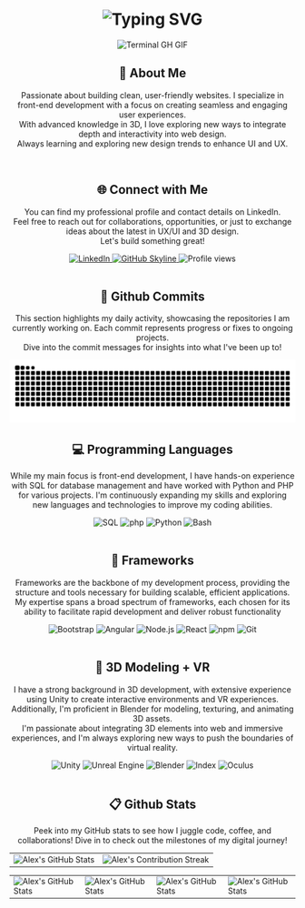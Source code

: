 <div align="center">
    <h1><img src="https://readme-typing-svg.herokuapp.com?font=Jetbrains+mono&size=40&duration=3000&color=33FF33&center=true&vCenter=true&width=435&lines=Hey..+I'm+Alex;This+is..;..my+Github..;" alt="Typing SVG"/></h1>
    <p><img src="terminal-gh.gif" alt="Terminal GH GIF" /></p>
</div>
<div align="center">
    <h2>👀 About Me</h2>
    <!--    <p><img src="termina-gh.gif" alt="Terminal GH" />altImg</p> -->
    <p>Passionate about building clean, user-friendly websites. I specialize in front-end development with a focus on creating seamless and engaging user experiences.<br> With advanced knowledge in 3D, I love exploring new ways to integrate depth and interactivity into web design.<br> Always learning and exploring new design trends to enhance UI and UX.</p>
</div>
<br>
<div align="center">
    <h2 align="center" class="section-heading">🌐 Connect with Me</h2>
    <p> You can find my professional profile and contact details on LinkedIn. <br>Feel free to reach out for collaborations, opportunities, or just to exchange ideas about the latest in UX/UI and 3D design. <br>Let's build something great! </p>
    <div align="center">
        <a href="https://www.linkedin.com/in/alejandro-diaz-perez-867832119">
            <img src="https://img.shields.io/badge/Alejandro Diaz-0077B5?style=for-the-badge&logo=linkedin&logoColor=white" alt="LinkedIn"/>
        </a>
        <!--
        <a href="https://linktr.ee/aleless">
            <img src="https://img.shields.io/badge/Linktree-39E09B?style=for-the-badge&logo=Linktree&logoColor=white" alt="Linktree"/>
        </a>
        -->
        <a href="https://github.com/aleless/aleless" target="_blank">
            <img src="https://img.shields.io/badge/View%20on%20GitHub-%230077B5.svg?&style=for-the-badge&logo=github&logoColor=white" alt="GitHub Skyline"/>
        </a>
        <img src="https://komarev.com/ghpvc/?username=aleless&style=for-the-badge" alt="Profile views" />
    </div>
    <br>
    <div align="center">
        <h2>🚀 Github Commits</h2>
        <p>This section highlights my daily activity, showcasing the repositories I am currently working on. Each commit represents progress or fixes to ongoing projects. <br>Dive into the commit messages for insights into what I've been up to!</p>
        <div align="center">
            <img src="https://raw.githubusercontent.com/aleless/aleless/output/github-contribution-grid-snake-dark.svg" alt="GitHub Contribution Grid Snake Animation"/>
        </div>
    </div>
    <h2 align="center" class="section-heading">💻 Programming Languages</h2>
    <p> While my main focus is front-end development, I have hands-on experience with SQL for database management and have worked with Python and PHP for various projects. I'm continuously expanding my skills and exploring new languages and technologies to improve my coding abilities.</p>
    <div align="center">
        <!--
        <img src="https://img.shields.io/badge/Java-007396?style=for-the-badge&logo=java&logoColor=white" alt="Java" />
        -->
        <img src="https://img.shields.io/badge/SQL-0A0A0A?style=for-the-badge&logo=mysql&logoColor=white" alt="SQL"/>
        <img src="https://img.shields.io/badge/php-4f5b93?style=for-the-badge&logo=php&logoColor=white" alt="php"/>
        <img src="https://img.shields.io/badge/Python-3776AB?style=for-the-badge&logo=python&logoColor=white" alt="Python"/>
        <img src="https://img.shields.io/badge/Bash-4EAA25?style=for-the-badge&logo=gnu-bash&logoColor=white" alt="Bash"/>
    </div>
    <br>
    <h2 align="center" class="section-heading">🔧 Frameworks</h2>
    <p>Frameworks are the backbone of my development process, providing the structure and tools necessary for building scalable, efficient applications. My expertise spans a broad spectrum of frameworks, each chosen for its ability to facilitate rapid development and deliver robust functionality</p>
    <div align="center">
        <img src="https://img.shields.io/badge/Bootstrap-7952B3?style=for-the-badge&logo=bootstrap&logoColor=white" alt="Bootstrap"/>
        <img src="https://img.shields.io/badge/Angular-c3002f?style=for-the-badge&logo=angular&logoColor=white" alt="Angular"/>
        <img src="https://img.shields.io/badge/Node.js-80bd00?style=for-the-badge&logo=nodedotjs&logoColor=white" alt="Node.js"/>
        <img src="https://img.shields.io/badge/React-20232A?style=for-the-badge&logo=react&logoColor=61DAFB" alt="React"/>
        <img src="https://img.shields.io/badge/npm-CB3837?style=for-the-badge&logo=npm&logoColor=white" alt="npm"/>
        <img src="https://img.shields.io/badge/Git-F05032?style=for-the-badge&logo=git&logoColor=white" alt="Git"/>
    </div>
    <br>
    <h2 align="center" class="section-heading">👾 3D Modeling + VR</h2>
    <p>I have a strong background in 3D development, with extensive experience using Unity to create interactive environments and VR experiences. Additionally, I'm proficient in Blender for modeling, texturing, and animating 3D assets. <br>I'm passionate about integrating 3D elements into web and immersive experiences, and I'm always exploring new ways to push the boundaries of virtual reality.</p>
    <div align="center">
        <img src="https://img.shields.io/badge/Unity-222c37?style=for-the-badge&logo=unity&logoColor=white" alt="Unity"/>
        <img src="https://img.shields.io/badge/Unreal_Engine-000000?style=for-the-badge&logo=unreal-engine&logoColor=white" alt="Unreal Engine"/>
        <img src="https://img.shields.io/badge/Blender-EA7600?style=for-the-badge&logo=blender&logoColor=white" alt="Blender"/>
        <img src="https://img.shields.io/badge/Index-123468?style=for-the-badge&logo=valve&logoColor=white" alt="Index"/>
        <img src="https://img.shields.io/badge/Oculus-1c1e20?style=for-the-badge&logo=oculus&logoColor=white" alt="Oculus"/>
    </div>
    <br>
    <div align="center">
        <h2 align="center" class="section-heading"> 📋 Github Stats</h2>
        <p>Peek into my GitHub stats to see how I juggle code, coffee, and collaborations! Dive in to check out the milestones of my digital journey!</p>
        <table align="center" width="100%" height="100%" >
            <tr>
                <td><img style="border: none;" src="https://github-profile-summary-cards.vercel.app/api/cards/profile-details?username=aleless&theme=github_dark" alt="Alex's GitHub Stats"/></td>
                <td><img style="border: none;" src="https://github-readme-streak-stats.herokuapp.com/?user=aleless&theme=merko" alt="Alex's Contribution Streak"/></td>
            </tr>
        </table>
        <table align="center" width="100%" height="100%" >
            <tr>
                <td><img style="border: none;" src="https://github-profile-summary-cards.vercel.app/api/cards/stats?username=aleless&theme=github_dark" alt="Alex's GitHub Stats"/></td>
                <td><img style="border: none;" src="https://github-profile-summary-cards.vercel.app/api/cards/productive-time?username=aleless&theme=github_dark&utcOffset=10" alt="Alex's GitHub Stats"/>
                <td><img style="border: none;" src="https://github-profile-summary-cards.vercel.app/api/cards/repos-per-language?username=aleless&theme=github_dark" alt="Alex's GitHub Stats"/></td>
                <td><img style="border: none;" src="https://github-profile-summary-cards.vercel.app/api/cards/most-commit-language?username=aleless&theme=github_dark" alt="Alex's GitHub Stats"/></td>
            </tr>
        </table>
    </div>
